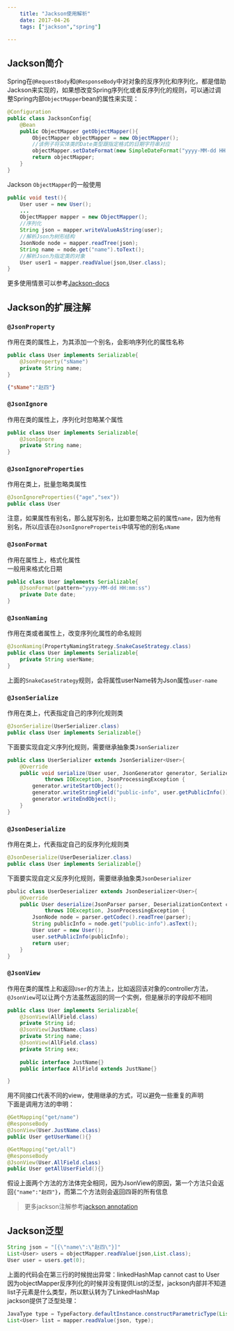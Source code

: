 ```yaml
---
    title: "Jackson使用解析"
    date: 2017-04-26
    tags: ["jackson","spring"]
    
---
```


## Jackson简介
Spring在`@RequestBody`和`@ResponseBody`中对对象的反序列化和序列化，都是借助Jackson来实现的，如果想改变Spring序列化或者反序列化的规则，可以通过调整Spring内部`ObjectMapper`bean的属性来实现：
```java
@Configuration
public class JacksonConfig{
    @Bean
    public ObjectMapper getObjectMapper(){
        ObjectMapper objectMapper = new ObjectMapper();
        //该例子将实体类的Date类型跟指定格式的日期字符串对应
        objectMapper.setDateFormat(new SimpleDateFormat("yyyy-MM-dd HH:mm:ss"));
        return objectMapper; 
    }
}
```  

Jackson `ObjectMapper`的一般使用
```java
public void test(){
    User user = new User();
    ...
    ObjectMapper mapper = new ObjectMapper();
    //序列化
    String json = mapper.writeValueAsString(user);
    //解析Json为树形结构
    JsonNode node = mapper.readTree(json);
    String name = node.get("name").toText();
    //解析Json为指定类的对象
    User user1 = mapper.readValue(json,User.class);
}
```
更多使用情景可以参考[Jackson-docs](https://github.com/FasterXML/jackson-docs)
## Jackson的扩展注解
### `@JsonProperty`
作用在类的属性上，为其添加一个别名，会影响序列化的属性名称
```java
public class User implements Serializable{
    @JsonProperty("sName")
    private String name;
}
```
```json
{"sName":"赵四"}
```
### `@JsonIgnore`
作用在类的属性上，序列化时忽略某个属性
```java
public class User implements Serializable{
    @JsonIgnore
    private String name; 
}
```
### `@JsonIgnoreProperties`
作用在类上，批量忽略类属性
```java
@JsonIgnoreProperties({"age","sex"})
public class User
```
注意，如果属性有别名，那么就写别名，比如要忽略之前的属性`name`，因为他有别名，所以应该在`@JsonIgnoreProperteis`中填写他的别名`sName`

### `@JsonFormat`
作用在属性上，格式化属性  
一般用来格式化日期
```java
public class User implements Serializable{
    @JsonFormat(pattern="yyyy-MM-dd HH:mm:ss")
    private Date date;
}
```

### `@JsonNaming`
作用在类或者属性上，改变序列化属性的命名规则
```java
@JsonNaming(PropertyNamingStrategy.SnakeCaseStrategy.class)
public class User implements Serializable{
    private String userName;
}
```
上面的`SnakeCaseStrategy`规则，会将属性userName转为Json属性`user-name`

### `@JsonSerialize`
作用在类上，代表指定自己的序列化规则类
```java
@JsonSerialize(UserSerializer.class)
public class User implements Serializable{}
```
下面要实现自定义序列化规则，需要继承抽象类`JsonSerializer`
```java
public class UserSerializer extends JsonSerializer<User>{
    @Override
    public void serialize(User user, JsonGenerator generator, SerializerProvider provider)
            throws IOException, JsonProcessingException {
        generator.writeStartObject();
        generator.writeStringField("public-info", user.getPublicInfo());
        generator.writeEndObject();
    }
}
```

### `@JsonDeserialize`
作用在类上，代表指定自己的反序列化规则类
```java
@JsonDeserialize(UserDeserializer.class)
public class User implements Serializable{}
```
下面要实现自定义反序列化规则，需要继承抽象类`JsonDeserializer`
```java
pbulic class UserDeserializer extends JsonDeserializer<User>{
    @Override
    public User deserialize(JsonParser parser, DeserializationContext context)
            throws IOException, JsonProcessingException {
        JsonNode node = parser.getCodec().readTree(parser);
        String publicInfo = node.get("public-info").asText();
        User user = new User();
        user.setPublicInfo(publicInfo);
        return user;
    }
}
```

### `@JsonView`
作用在类的属性上和返回`User`的方法上，比如返回该对象的controller方法，`@JsonView`可以让两个方法虽然返回的同一个实例，但是展示的字段却不相同
```java
public class User implements Serializable{
    @JsonView(AllField.class)
    private String id;
    @JsonView(JustName.class)
    private String name;
    @JsonView(AllField.class)
    private String sex;
    
    public interface JustName{}
    public interface AllField extends JustName{}

}
```
用不同接口代表不同的view，使用继承的方式，可以避免一些重复的声明  
下面是调用方法的申明：
```java
@GetMapping("get/name")
@ResponseBody
@JsonView(User.JustName.class)
public User getUserName(){}

@GetMapping("get/all")
@ResponseBody
@JsonView(User.AllField.class)
public User getAllUserField(){}
```
假设上面两个方法的方法体完全相同，因为JsonView的原因，第一个方法只会返回`{"name":"赵四"}`，而第二个方法则会返回四哥的所有信息  

> 更多jackson注解参考[jackson annotation](https://github.com/FasterXML/jackson-docs/wiki/JacksonAnnotations)

## Jackson泛型
```java
String json = "[{\"name\":\"赵四\"}]"
List<User> users = objectMapper.readValue(json,List.class);
User user = users.get(0);
```
上面的代码会在第三行的时候抛出异常：linkedHashMap cannot cast to User  
因为objectMapper反序列化的时候并没有提供List的泛型，jackson内部并不知道list子元素是什么类型，所以默认转为了LinkedHashMap  
jackson提供了泛型处理：  
```java
JavaType type = TypeFactory.defaultInstance.constructParametricType(List.class, User.class);
List<User> list = mapper.readValue(json, type);
```




